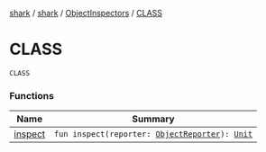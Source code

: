[shark](../../../index.md) / [shark](../../index.md) / [ObjectInspectors](../index.md) / [CLASS](./index.md)

# CLASS

`CLASS`

### Functions

| Name | Summary |
|---|---|
| [inspect](inspect.md) | `fun inspect(reporter: `[`ObjectReporter`](../../-object-reporter/index.md)`): `[`Unit`](https://kotlinlang.org/api/latest/jvm/stdlib/kotlin/-unit/index.html) |
